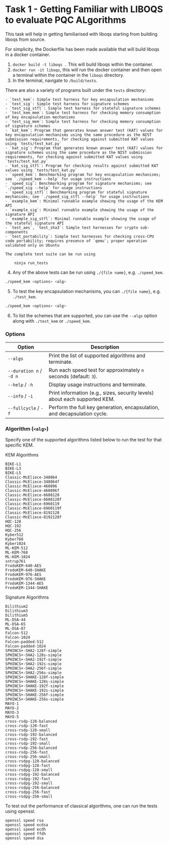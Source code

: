 # Task 1 - Getting Familiar with LIBOQS to evaluate PQC ALgorithms

This task will help in getting familiarised with liboqs starting from building liboqs from source.

For simplicity, the Dockerfile has been made available that will build liboqs in a docker container.

1. `docker build -t liboqs .` This will build liboqs within the container.
2. `docker run -it liboqs`, this will run the docker container and then open a terminal within the container in the `liboqs` directory.
3. In the terminal, navigate to `/build/tests`.

There are also a variety of programs built under the `tests` directory:

	- `test_kem`: Simple test harness for key encapsulation mechanisms
	- `test_sig`: Simple test harness for signature schemes
	- `test_sig_stfl`: Simple test harness for stateful signature schemes
	- `test_kem_mem`: Simple test harness for checking memory consumption of key encapsulation mechanisms
	- `test_sig_mem`: Simple test harness for checking memory consumption of signature schemes
	- `kat_kem`: Program that generates known answer test (KAT) values for key encapsulation mechanisms using the same procedure as the NIST submission requirements, for checking against submitted KAT values using `tests/test_kat.py`
	- `kat_sig`: Program that generates known answer test (KAT) values for signature schemes using the same procedure as the NIST submission requirements, for checking against submitted KAT values using `tests/test_kat.py`
	- `kat_sig_stfl`: Program for checking results against submitted KAT values using `tests/test_kat.py`
	- `speed_kem`: Benchmarking program for key encapsulation mechanisms; see `./speed_kem --help` for usage instructions
	- `speed_sig`: Benchmarking program for signature mechanisms; see `./speed_sig --help` for usage instructions
	- `speed_sig_stfl`: Benchmarking program for stateful signature mechanisms; see `./speed_sig_stfl --help` for usage instructions
	- `example_kem`: Minimal runnable example showing the usage of the KEM API
	- `example_sig`: Minimal runnable example showing the usage of the signature API
	- `example_sig_stfl`: Minimal runnable example showing the usage of the stateful signature API
	- `test_aes`, `test_sha3`: Simple test harnesses for crypto sub-components
	- `test_portability`: Simple test harnesses for checking cross-CPU code portability; requires presence of `qemu`; proper operation validated only on Ubuntu

	The complete test suite can be run using

		ninja run_tests

4. Any of the above tests can be run using `./{file name}`, e.g. `./speed_kem`.

```bash
./speed_kem <options> <alg>
```
5. To test the key encapsulation mechanisms, you can  `./{file name}`, e.g. `./test_kem`.

```bash
./speed_kem <options> <alg>
```

6. To list the schemes that are supported, you can use the `--algs` option along with `./test_kem` or `./speed_kem`.

### Options

| Option             | Description                                                                   |
|---------------------|-------------------------------------------------------------------------------|
| `--algs`           | Print the list of supported algorithms and terminate.                        |
| `--duration n` / `-d n` | Run each speed test for approximately `n` seconds (default: `3`).             |
| `--help` / `-h`    | Display usage instructions and terminate.                                    |
| `--info` / `-i`    | Print information (e.g., sizes, security levels) about each supported KEM.   |
| `--fullcycle` / `-f` | Perform the full key generation, encapsulation, and decapsulation cycle.      |

### Algorithm (`<alg>`)

Specify one of the supported algorithms listed below to run the test for that specific KEM.

KEM Algorithms

    BIKE-L1
    BIKE-L3
    BIKE-L5
    Classic-McEliece-348864
    Classic-McEliece-348864f
    Classic-McEliece-460896
    Classic-McEliece-460896f
    Classic-McEliece-6688128
    Classic-McEliece-6688128f
    Classic-McEliece-6960119
    Classic-McEliece-6960119f
    Classic-McEliece-8192128
    Classic-McEliece-8192128f
    HQC-128
    HQC-192
    HQC-256
    Kyber512
    Kyber768
    Kyber1024
    ML-KEM-512
    ML-KEM-768
    ML-KEM-1024
    sntrup761
    FrodoKEM-640-AES
    FrodoKEM-640-SHAKE
    FrodoKEM-976-AES
    FrodoKEM-976-SHAKE
    FrodoKEM-1344-AES
    FrodoKEM-1344-SHAKE

Signature Algorithms

    Dilithium2
    Dilithium3
    Dilithium5
    ML-DSA-44
    ML-DSA-65
    ML-DSA-87
    Falcon-512
    Falcon-1024
    Falcon-padded-512
    Falcon-padded-1024
    SPHINCS+-SHA2-128f-simple
    SPHINCS+-SHA2-128s-simple
    SPHINCS+-SHA2-192f-simple
    SPHINCS+-SHA2-192s-simple
    SPHINCS+-SHA2-256f-simple
    SPHINCS+-SHA2-256s-simple
    SPHINCS+-SHAKE-128f-simple
    SPHINCS+-SHAKE-128s-simple
    SPHINCS+-SHAKE-192f-simple
    SPHINCS+-SHAKE-192s-simple
    SPHINCS+-SHAKE-256f-simple
    SPHINCS+-SHAKE-256s-simple
    MAYO-1
    MAYO-2
    MAYO-3
    MAYO-5
    cross-rsdp-128-balanced
    cross-rsdp-128-fast
    cross-rsdp-128-small
    cross-rsdp-192-balanced
    cross-rsdp-192-fast
    cross-rsdp-192-small
    cross-rsdp-256-balanced
    cross-rsdp-256-fast
    cross-rsdp-256-small
    cross-rsdpg-128-balanced
    cross-rsdpg-128-fast
    cross-rsdpg-128-small
    cross-rsdpg-192-balanced
    cross-rsdpg-192-fast
    cross-rsdpg-192-small
    cross-rsdpg-256-balanced
    cross-rsdpg-256-fast
    cross-rsdpg-256-small

To test out the performance of classical algorithms, one can run the tests using openssl.

    openssl speed rsa
    openssl speed ecdsa
    openssl speed ecdh
    openssl speed ffdh
    openssl speed dsa
